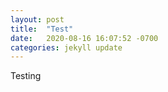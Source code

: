 ```yaml
---
layout: post
title:  "Test"
date:   2020-08-16 16:07:52 -0700
categories: jekyll update
---
```

Testing